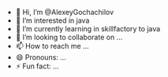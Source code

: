 - 👋 Hi, I’m @AlexeyGochachilov
- 👀 I’m interested in java
- 🌱 I’m currently learning in skillfactory to java
- 💞️ I’m looking to collaborate on ...
- 📫 How to reach me ...
- 😄 Pronouns: ...
- ⚡ Fun fact: ...

<!---
AlexeyGochachilov/AlexeyGochachilov is a ✨ special ✨ repository because its `README.md` (this file) appears on your GitHub profile.
You can click the Preview link to take a look at your changes.
--->
